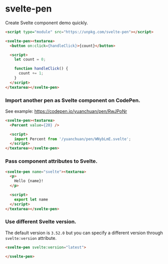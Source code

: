 # svelte-pen

Create Svelte component demo quickly.


```html
<script type="module" src="https://unpkg.com/svelte-pen"></script>

<svelte-pen><textarea>
  <button on:click={handleClick}>{count}</button>

  <script>
    let count = 0;

    function handleClick() {
      count += 1;
    }
  </script>
</textarea></svelte-pen>
```

### Import another pen as Svelte component on CodePen.

See example: https://codepen.io/yuanchuan/pen/RwJPoNr

```html
<svelte-pen><textarea>
  <Percent value={20} />

  <script>
    import Percent from '/yuanchuan/pen/WNybLmE.svelte';
  </script>
</textarea></svelte-pen>
```

### Pass component attributes to Svelte.

```html
<svelte-pen name="svelte"><textarea>
  <p>
    Hello {name}!
  </p>

  <script>
    export let name
  </script>
</textarea></svelte-pen>
```

### Use different Svelte version.

The default version is `3.52.0` but you can specify a different version through `svelte:version` attribute.

```html
<svelte-pen svelte:version="latest">

</svelte-pen>
```
